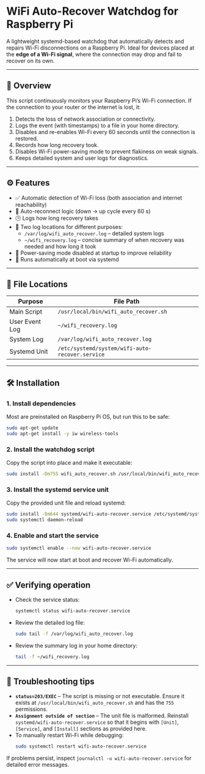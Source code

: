 # WiFi Auto-Recover Watchdog for Raspberry Pi

A lightweight systemd-based watchdog that automatically detects and repairs Wi-Fi disconnections on a Raspberry Pi.
Ideal for devices placed at the **edge of a Wi-Fi signal**, where the connection may drop and fail to recover on its own.

---

## 🧠 Overview

This script continuously monitors your Raspberry Pi’s Wi-Fi connection.
If the connection to your router or the internet is lost, it:

1. Detects the loss of network association or connectivity.
2. Logs the event (with timestamps) to a file in your home directory.
3. Disables and re-enables Wi-Fi every 60 seconds until the connection is restored.
4. Records how long recovery took.
5. Disables Wi-Fi power-saving mode to prevent flakiness on weak signals.
6. Keeps detailed system and user logs for diagnostics.

---

## ⚙️ Features

- ✅ Automatic detection of Wi-Fi loss (both association and internet reachability)
- 🔁 Auto-reconnect logic (down → up cycle every 60 s)
- 🕒 Logs how long recovery takes
- 🧾 Two log locations for different purposes:
  - `/var/log/wifi_auto_recover.log` – detailed system logs
  - `~/wifi_recovery.log` – concise summary of when recovery was needed and how long it took
- 🚫 Power-saving mode disabled at startup to improve reliability
- 🧩 Runs automatically at boot via systemd

---

## 📂 File Locations

| Purpose | File Path |
|----------|------------|
| Main Script | `/usr/local/bin/wifi_auto_recover.sh` |
| User Event Log | `~/wifi_recovery.log` |
| System Log | `/var/log/wifi_auto_recover.log` |
| Systemd Unit | `/etc/systemd/system/wifi-auto-recover.service` |

---

## 🛠️ Installation

### 1. Install dependencies
Most are preinstalled on Raspberry Pi OS, but run this to be safe:
```bash
sudo apt-get update
sudo apt-get install -y iw wireless-tools
```

### 2. Install the watchdog script
Copy the script into place and make it executable:
```bash
sudo install -Dm755 wifi_auto_recover.sh /usr/local/bin/wifi_auto_recover.sh
```

### 3. Install the systemd service unit
Copy the provided unit file and reload systemd:
```bash
sudo install -Dm644 systemd/wifi-auto-recover.service /etc/systemd/system/wifi-auto-recover.service
sudo systemctl daemon-reload
```

### 4. Enable and start the service
```bash
sudo systemctl enable --now wifi-auto-recover.service
```

The service will now start at boot and recover Wi-Fi automatically.

---

## ✅ Verifying operation
- Check the service status:
  ```bash
  systemctl status wifi-auto-recover.service
  ```
- Review the detailed log file:
  ```bash
  sudo tail -f /var/log/wifi_auto_recover.log
  ```
- Review the summary log in your home directory:
  ```bash
  tail -f ~/wifi_recovery.log
  ```

---

## 🔧 Troubleshooting tips
- **`status=203/EXEC`** – The script is missing or not executable. Ensure it exists at `/usr/local/bin/wifi_auto_recover.sh` and has the `755` permissions.
- **`Assignment outside of section`** – The unit file is malformed. Reinstall `systemd/wifi-auto-recover.service` so that it begins with `[Unit]`, `[Service]`, and `[Install]` sections as provided here.
- To manually restart Wi-Fi while debugging:
  ```bash
  sudo systemctl restart wifi-auto-recover.service
  ```

If problems persist, inspect `journalctl -u wifi-auto-recover.service` for detailed error messages.
